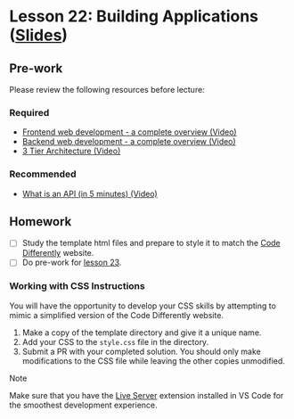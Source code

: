 # Lesson 22: Building Applications ([Slides](https://code-differently.github.io/code-differently-25-q1/slides/#/lesson_22))

## Pre-work

Please review the following resources before lecture:

### Required
* [Frontend web development - a complete overview (Video)](https://www.youtube.com/watch?v=WG5ikvJ2TKA)
* [Backend web development - a complete overview (Video)](https://www.youtube.com/watch?v=XBu54nfzxAQ)
* [3 Tier Architecture (Video)](https://www.youtube.com/watch?v=THPg8Hz2zZo)

### Recommended
* [What is an API (in 5 minutes) (Video)](https://www.youtube.com/watch?v=ByGJQzlzxQg)

## Homework

- [ ] Study the template html files and prepare to style it to match the [Code Differently](https://codedifferently.com) website.
- [ ] Do pre-work for [lesson 23](/lesson_23/).

### Working with CSS Instructions

You will have the opportunity to develop your CSS skills by attempting to mimic a simplified version of the Code Differently website.

1. Make a copy of the template directory and give it a unique name.
2. Add your CSS to the `style.css` file in the directory.
3. Submit a PR with your completed solution. You should only make modifications to the CSS file while leaving the other copies unmodified.

> [!NOTE]
> Make sure that you have the [Live Server](vscode:extension/ritwickdey.LiveServer) extension installed in VS Code for the smoothest development experience.